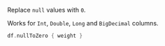 [//]: # (title: nullToZero)

<!---IMPORT org.jetbrains.kotlinx.dataframe.samples.api.Modify-->

Replace `null` values with `0`. 

Works for `Int`, `Double`, `Long` and `BigDecimal` columns.

<!---FUN nullToZero-->

```kotlin
df.nullToZero { weight }
```

<!---END-->
